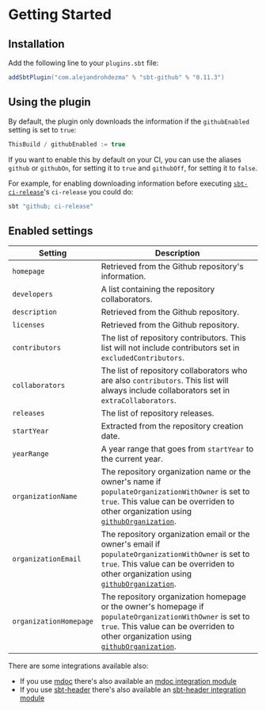# Getting Started

## Installation

Add the following line to your `plugins.sbt` file:

```scala
addSbtPlugin("com.alejandrohdezma" % "sbt-github" % "0.11.3")
```

## Using the plugin

By default, the plugin only downloads the information if the `githubEnabled` setting is set to `true`:

```scala
ThisBuild / githubEnabled := true
```

If you want to enable this by default on your CI, you can use the aliases `github` or `githubOn`,
for setting it to `true` and `githubOff`, for setting it to `false`.

For example, for enabling downloading information before executing
[`sbt-ci-release`](https://github.com/olafurpg/sbt-ci-release)'s `ci-release` you could do:

```bash
sbt "github; ci-release"
```

## Enabled settings

| Setting                | Description                                                                                                                                                                                                             |
|------------------------|-------------------------------------------------------------------------------------------------------------------------------------------------------------------------------------------------------------------------|
| `homepage`             | Retrieved from the Github repository's information.                                                                                                                                                                     |
| `developers`           | A list containing the repository collaborators.                                                                                                                                                                         |
| `description`          | Retrieved from the Github repository.                                                                                                                                                                                   |
| `licenses`             | Retrieved from the Github repository.                                                                                                                                                                                   |
| `contributors`         | The list of repository contributors. This list will not include contributors set in `excludedContributors`.                                                                                                             |
| `collaborators`        | The list of repository collaborators who are also `contributors`. This list will always include collaborators set in `extraCollaborators`.                                                                              |
| `releases`        | The list of repository releases.                                                                              |
| `startYear`            | Extracted from the repository creation date.                                                                                                                                                                            |
| `yearRange`            | A year range that goes from `startYear` to the current year.                                                                                                                                                            |
| `organizationName`     | The repository organization name or the owner's name if `populateOrganizationWithOwner` is set to `true`. This value can be overriden to other organization using [`githubOrganization`](organization.md).         |
| `organizationEmail`    | The repository organization email or the owner's email if `populateOrganizationWithOwner` is set to `true`. This value can be overriden to other organization using [`githubOrganization`](organization.md).        |
| `organizationHomepage` | The repository organization homepage or the owner's homepage if `populateOrganizationWithOwner` is set to `true`.  This value can be overriden to other organization using [`githubOrganization`](organization.md). |

There are some integrations available also:

- If you use [mdoc](https://scalameta.org/mdoc/) there's also available an [mdoc integration module](sbt-mdoc.md)
- If you use [sbt-header](https://github.com/sbt/sbt-header) there's also available an [sbt-header integration module](sbt-header.md)